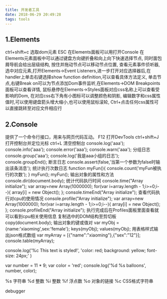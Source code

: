 ```yaml
---
title: 开发者工具
date: 2018-06-29 20:49:28
tags: tools
---
```

## 1.Elements
ctrl+shift+c		选取dom元素
ESC				在Elements面板可以用打开Console
在Elements元素面板中可以通过键盘方向键折叠和向上向下快速选择节点,
同时面包屑导航会给出层级结构,
按住并拖动节点可以移动节点位置,
查看元素事件侦听器,选中对应元素,打开Elements->Event Listeners,进一步打开对应选择器后,在handler上单击右键选择show function definition,可以查看具体方法定义,
单击节点,右键Break on可以为节点添加Dom事件监听,在Elements->DOM Breakpoints面板可以查看详情,
鼠标悬停在Elements->Styles面板对应css名称上可以查看受影响的Dom,
在对应css右下角有小图标可以调整颜色和阴影,
编辑数字和css属性值时,可以使用键盘箭头增大缩小,也可以使用鼠标滚轮,
Ctrl+点击任何css属性可以直接跳转至对应文件相应行
## 2.Console
提供了一个命令行接口，用来与网页代码互动。
F12				打开DevTools
ctrl+shift+J		打开控制台并定位光标
ctrl+L			清空控制台
console.log('aaa');
console.info('aaa');
console.error('aaa');
console.warn('aaa');
分组日志
console.group('aaa');
console.log('我是aaa小组的日志');
console.groupEnd();
断言日志
console.assert(false,'当第一个参数为false时输出该条消息');
统计执行次数日志
function myFun(){
	console.count('myFun被执行的次数');
}
myFun();
myFun();
输出对象的属性和方法
console.dir(document.body);
统计代码执行时间
console.time("Array initialize");
var array=new Array(1000000);
for(var i=array.length - 1;i>=0;i--){
	array[i] = new Object();
};
console.timeEnd("Array initialize");
查看代码执行对cpu的使用情况
console.profile("Array initialize");
var array=new Array(1000000);
for(var i=array.length - 1;i>=0;i--){
	array[i] = new Object();
};
console.profileEnd("Array initialize");
执行完成后在Profiles面板里面查看就可以看到cpu相关使用信息
复制选中的DOM结构至剪切板
copy(document.body);
输出对象的键或值对
var myObj = {name:'xiaoming',sex:'female'};
keys(myObj);
values(myObj);
用表格样式输出json格式数组
var myArray = [{"name":"xiaoming"},{"sex":"12"}];
console.table(myArray);

console.log('%c This text is styled!',
  'color: red; background: yellow; font-size: 24px;'
)

var number = 11 * 9;
var color = 'red';
console.log('%d %s balloons', number, color);

%s 字符串
%d 整数
%i 整数
%f 浮点数
%o 对象的链接
%c CSS格式字符串

debugger

